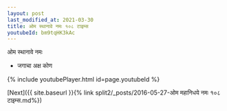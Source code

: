 ```yaml
---
layout: post
last_modified_at: 2021-03-30
title: ओम स्थानावे नमः १०८ टाइम्स
youtubeId: bm9tqHK3kAc
---
```

 
 
 ओम स्थानावे नमः  
 
 -  जगाचा अक्ष कोण 
 
  
 
  
 
 
 
 
 
 


{% include youtubePlayer.html id=page.youtubeId %}
 
[Next]({{ site.baseurl }}{% link  split2/_posts/2016-05-27-ओम महानिधये नमः १०८ टाइम्स.md%})
 
